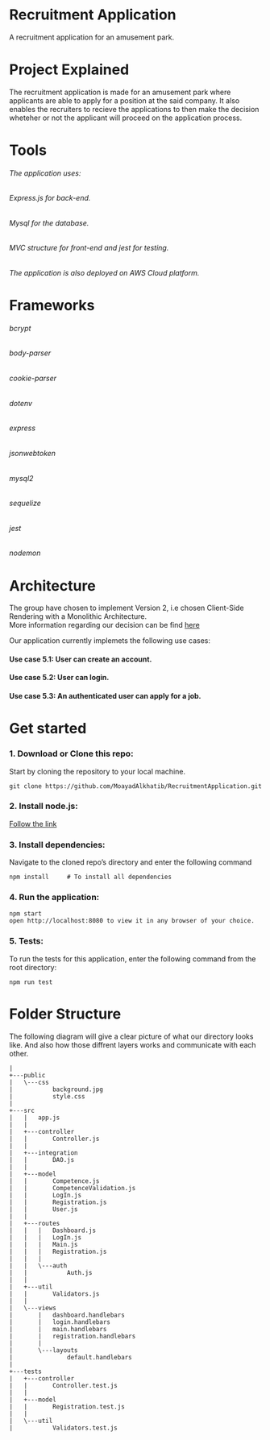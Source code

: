 # Recruitment Application
A recruitment application for an amusement park.


# Project Explained
The recruitment  application is made for an amusement park where applicants are able to apply for a position at the said company. It also enables the recruiters to recieve the applications to then make the decision wheteher or not the applicant  will proceed on the application process.


# Tools
###### The application uses:
###### Express.js for back-end.
###### Mysql for the database.
###### MVC structure for front-end and jest for testing. 
###### The application is also deployed on AWS Cloud platform.

# Frameworks
###### bcrypt
###### body-parser
###### cookie-parser
###### dotenv 
###### express
###### jsonwebtoken
###### mysql2
###### sequelize
###### jest
###### nodemon


# Architecture
The group have chosen to implement Version 2, i.e chosen Client-Side Rendering with a Monolithic Architecture.  
More information regarding our decision can be find [here](https://github.com/MoayadAlkhatib/RecruitmentApplication/wiki/Decision-Log)


Our application currently implemets the following use cases:
#### Use case 5.1: User can create an account.
#### Use case 5.2: User can login.
#### Use case 5.3: An authenticated user can apply for a job.



# Get started
### 1. Download or Clone this repo:
Start by cloning the repository to your local machine. <br />
```
git clone https://github.com/MoayadAlkhatib/RecruitmentApplication.git
```

### 2. Install node.js:
[Follow the link](https://nodejs.org/en/)



### 3. Install dependencies:
Navigate to the cloned repo’s directory and enter the following command <br />
```
npm install     # To install all dependencies
```

### 4. Run the application:
```
npm start  
open http://localhost:8080 to view it in any browser of your choice.
``` 

### 5. Tests:

To run the tests for this application, enter the following command from the root directory:

```
npm run test
```





# Folder Structure
The following diagram will give a clear picture of what our directory looks like. And also how those diffrent layers works and communicate with each other.
```
|               
+---public
|   \---css
|           background.jpg
|           style.css
|           
+---src
|   |   app.js
|   |   
|   +---controller
|   |       Controller.js
|   |       
|   +---integration
|   |       DAO.js
|   |       
|   +---model
|   |       Competence.js
|   |       CompetenceValidation.js
|   |       LogIn.js
|   |       Registration.js
|   |       User.js
|   |       
|   +---routes
|   |   |   Dashboard.js
|   |   |   LogIn.js
|   |   |   Main.js
|   |   |   Registration.js
|   |   |   
|   |   \---auth
|   |           Auth.js
|   |           
|   +---util
|   |       Validators.js
|   |       
|   \---views
|       |   dashboard.handlebars
|       |   login.handlebars
|       |   main.handlebars
|       |   registration.handlebars
|       |   
|       \---layouts
|               default.handlebars
|               
+---tests
|   +---controller
|   |       Controller.test.js
|   |       
|   +---model
|   |       Registration.test.js
|   |       
|   \---util
|           Validators.test.js

```

